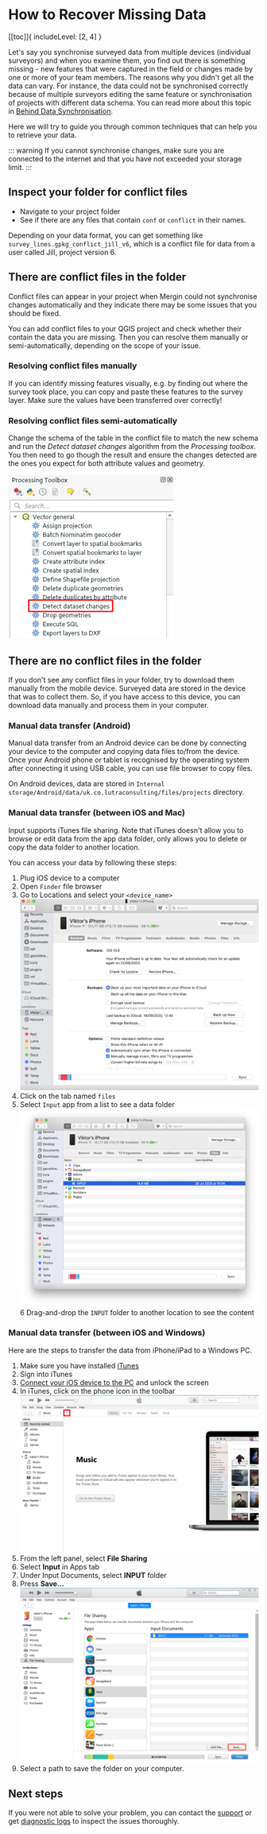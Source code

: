 # How to Recover Missing Data

[[toc]]{ includeLevel: [2, 4] }

Let's say you synchronise surveyed data from multiple devices (individual surveyors) and when you examine them, you find out there is something missing - new features that were captured in the field or changes made by one or more of your team members. 
The reasons why you didn't get all the data can vary. For instance, the data could not be synchronised correctly because of multiple surveyors editing the same feature or synchronisation of projects with different data schema. You can read more about this topic in [Behind Data Synchronisation](../synchronisation.md).

Here we will try to guide you through common techniques that can help you to retrieve your data.

::: warning
If you cannot synchronise changes, make sure you are connected to the internet and that you have not exceeded your storage limit.
:::

## Inspect your folder for conflict files
- Navigate to your project folder
- See if there are any files that contain `conf` or `conflict` in their names. 

Depending on your data format, you can get something like `survey_lines.gpkg_conflict_jill_v6`, which is a conflict file for data from a user called Jill, project version 6.

## There are conflict files in the folder
Conflict files can appear in your project when Mergin could not synchronise changes automatically and they indicate there may be some issues that you should be fixed.

You can add conflict files to your QGIS project and check whether their contain the data you are missing. Then you can resolve them manually or semi-automatically, depending on the scope of your issue.

### Resolving conflict files manually
If you can identify missing features visually, e.g. by finding out where the survey took place, you can copy and paste these features to the survey layer. Make sure the values have been transferred over correctly!

### Resolving conflict files semi-automatically
Change the schema of the table in the conflict file to match the new schema and run the *Detect dataset changes* algorithm from the *Processing toolbox*. You then need to go though the result and ensure the changes detected are the ones you expect for both attribute values and geometry.

![detect dataset changes](./qgis-detect-dataset-changes.png)

## There are no conflict files in the folder
If you don't see any conflict files in your folder, try to download them manually from the mobile device. Surveyed data are stored in the device that was to collect them. So, if you have access to this device, you can download data manually and process them in your computer.

### Manual data transfer (Android)
Manual data transfer from an Android device can be done by connecting your device to the computer and copying data files to/from the device. Once your Android phone or tablet is recognised by the operating system after connecting it using USB cable, you can use file browser to copy files. 

On Android devices, data are stored in `Internal storage/Android/data/uk.co.lutraconsulting/files/projects` directory.

### Manual data transfer (between iOS and Mac)
Input supports iTunes file sharing. Note that iTunes doesn't allow you to browse or edit data from the app data folder, only allows you to delete or copy the data folder to another location. 

You can access your data by following these steps:
1. Plug iOS device to a computer
2. Open `Finder` file browser
3. Go to Locations and select your `<device_name>`
![iTunes](./itunes.png)
4. Click on the tab named `files`  
5. Select `Input` app from a list to see a data folder
![iTunes2](./itunes2.png)
6 Drag-and-drop the `INPUT` folder to another location to see the content

### Manual data transfer (between iOS and Windows)
Here are the steps to transfer the data from iPhone/iPad to a Windows PC.

1. Make sure you have installed [iTunes](https://support.apple.com/en-us/HT210384)
2. Sign into iTunes
3. [Connect your iOS device to the PC](https://support.apple.com/en-gb/guide/iphone/iph42d9b3178/15.0/ios/15.0) and unlock the screen
4. In iTunes, click on the phone icon in the toolbar
![iTunes phone icon](./ios_win_itunes.png)
5. From the left panel, select **File Sharing**
6. Select **Input** in Apps tab
7. Under Input Documents, select **INPUT** folder
8. Press **Save...**
![iTunes save](./ios_win_itunes_input.png)
9. Select a path to save the folder on your computer.

## Next steps
If you were not able to solve your problem, you can contact the [support](../../misc//troubleshoot/#support) or get [diagnostic logs](../../misc/troubleshoot/#diagnostic-logs) to inspect the issues thoroughly.

<CommunityJoin />
